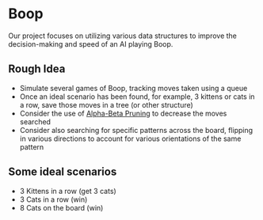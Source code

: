 # Boop
Our project focuses on utilizing various data structures to improve the decision-making and speed of an AI playing Boop.

## Rough Idea
- Simulate several games of Boop, tracking moves taken using a queue
- Once an ideal scenario has been found, for example, 3 kittens or cats in a row, save those moves in a tree (or other structure)
- Consider the use of [Alpha-Beta Pruning](https://en.wikipedia.org/wiki/Alpha%E2%80%93beta_pruning) to decrease the moves searched
- Consider also searching for specific patterns across the board, flipping in various directions to account for various orientations of the same pattern

## Some ideal scenarios
 - 3 Kittens in a row (get 3 cats)
 - 3 Cats in a row (win)
 - 8 Cats on the board (win)
